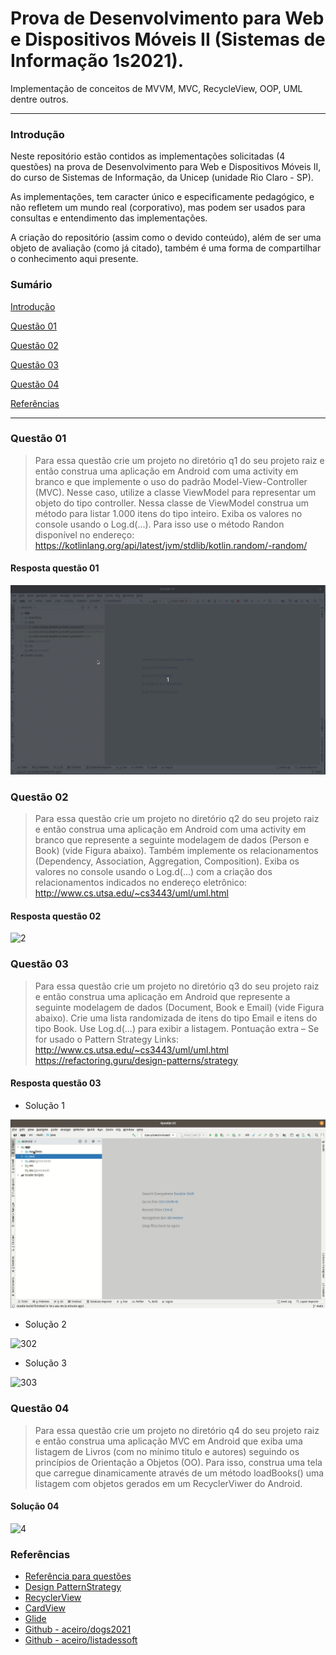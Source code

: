

# Prova de Desenvolvimento para Web e Dispositivos Móveis II (Sistemas de Informação 1s2021).

Implementação de conceitos de MVVM, MVC, RecycleView, OOP, UML dentre outros.

--------------------------------

### Introdução

Neste repositório estão contidos as implementações solicitadas (4 questões) na prova de Desenvolvimento para Web e Dispositivos Móveis II, do curso de Sistemas de Informação, da Unicep (unidade Rio Claro - SP).

As implementações, tem caracter único e especificamente pedagógico, e não refletem um mundo real (corporativo), mas podem ser usados para consultas e entendimento das implementações.

A criação do repositório (assim como o devido conteúdo), além de ser uma objeto de avaliação (como já citado), também é uma forma de compartilhar o conhecimento aqui presente.

### Sumário

[Introdução](#introdução)

[Questão 01](#questão01)

[Questão 02](#questão02)

[Questão 03](#questão03)

[Questão 04](#questão04)

[Referências](#referências)

----------------

### Questão 01

> Para essa questão crie um projeto no diretório q1 do seu projeto raiz e então construa uma aplicação em Android com uma activity em branco e que implemente o uso do padrão Model-View-Controller (MVC). Nesse caso, utilize a classe ViewModel para representar um objeto do tipo controller. Nessa classe de ViewModel construa um método para listar 1.000 itens do tipo inteiro. Exiba os valores no console usando o Log.d(...). Para isso use o método Randon disponível no endereço:
> https://kotlinlang.org/api/latest/jvm/stdlib/kotlin.random/-random/

#### Resposta questão 01

![1](./images/1.gif)



### Questão 02

> Para essa questão crie um projeto no diretório q2 do seu projeto raiz e então construa uma aplicação em Android com uma activity em branco que represente a seguinte modelagem de dados (Person e Book) (vide Figura abaixo). Também implemente os relacionamentos (Dependency, Association, Aggregation, Composition). Exiba os valores no console usando o Log.d(...) com a criação dos relacionamentos indicados no endereço eletrônico: 
> http://www.cs.utsa.edu/~cs3443/uml/uml.html

#### Resposta questão 02

![2](./images/2-all.gif)



### Questão 03

> Para essa questão crie um projeto no diretório q3 do seu projeto raiz e então construa uma aplicação em Android que represente a seguinte modelagem de dados (Document, Book e Email) (vide Figura abaixo). Crie uma lista randomizada de itens do tipo Email e itens do tipo Book. Use Log.d(...) para exibir a listagem. Pontuação extra – Se for usado o Pattern Strategy
> Links:
> http://www.cs.utsa.edu/~cs3443/uml/uml.html
> https://refactoring.guru/design-patterns/strategy

#### Resposta questão 03

- Solução 1

![301](./images/3-s1.gif)

- Solução 2

![302](./images/3-s2.gif)

- Solução 3

![303](./images/3-strategy.gif)



### Questão 04

> Para essa questão crie um projeto no diretório q4 do seu projeto raiz e então construa uma aplicação MVC em Android que exiba uma listagem de Livros (com no mínimo titulo e autores) seguindo os princípios de Orientação a Objetos (OO). Para isso, construa uma tela que carregue dinamicamente através de um método loadBooks() uma listagem com objetos gerados em um RecyclerViwer do Android.

#### Solução 04

![4](./images/4.gif)



### Referências

- [Referência para questões](http://www.cs.utsa.edu/~cs3443/uml/uml.html) 
- [Design PatternStrategy](https://refactoring.guru/design-patterns/strategy)
- [RecyclerView](https://developer.android.com/guide/topics/ui/layout/recyclerview?hl=pt-br)
- [CardView](https://developer.android.com/jetpack/androidx/releases/cardview)
- [Glide](https://bumptech.github.io/glide/doc/download-setup.html)
- [Github - aceiro/dogs2021](https://github.com/aceiro/dogs2021)
- [Github - aceiro/listadessoft](https://github.com/aceiro/listadessoft)

